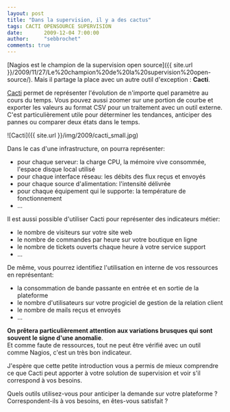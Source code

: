 ```yaml
---
layout: post
title: "Dans la supervision, il y a des cactus"
tags: CACTI OPENSOURCE SUPERVISION 
date:       2009-12-04 7:00:00
author:     "sebbrochet"
comments: true
---
```


[Nagios est le champion de la supervision open source]({{ site.url }}/2009/11/27/Le%20champion%20de%20la%20supervision%20open-source/). Mais il partage la place avec un autre outil d'exception : **Cacti**.

[Cacti](http://www.cacti.net/) permet de représenter l'évolution de n'importe quel paramètre au cours du temps. Vous pouvez aussi zoomer sur une portion de courbe et exporter les valeurs au format CSV pour un traitement avec un outil externe. C'est particulièrement utile pour déterminer les tendances, anticiper des pannes ou comparer deux états dans le temps.

![Cacti]({{ site.url }}/img/2009/cacti_small.jpg)

Dans le cas d'une infrastructure, on pourra représenter:  

* pour chaque serveur: la charge CPU, la mémoire vive consommée, l'espace disque local utilisé
* pour chaque interface réseau: les débits des flux reçus et envoyés
* pour chaque source d'alimentation: l'intensité délivrée
* pour chaque équipement qui le supporte: la température de fonctionnement
* ...

Il est aussi possible d'utiliser Cacti pour représenter des indicateurs métier:  

* le nombre de visiteurs sur votre site web
* le nombre de commandes par heure sur votre boutique en ligne
* le nombre de tickets ouverts chaque heure à votre service support
* ...

De même, vous pourrez identifiez l'utilisation en interne de vos ressources en représentant:  

* la consommation de bande passante en entrée et en sortie de la plateforme
* le nombre d'utilisateurs sur votre progiciel de gestion de la relation client
* le nombre de mails reçus et envoyés
* ...

**On prêtera particulièrement attention aux variations brusques qui sont souvent le signe d'une anomalie**.  
Et comme faute de ressources, tout ne peut être vérifié avec un outil comme Nagios, c'est un très bon indicateur.

J'espère que cette petite introduction vous a permis de mieux comprendre ce que Cacti peut apporter à votre solution de supervision et voir s'il correspond à vos besoins.


Quels outils utilisez-vous pour anticiper la demande sur votre plateforme ?
Correspondent-ils à vos besoins, en êtes-vous satisfait ?